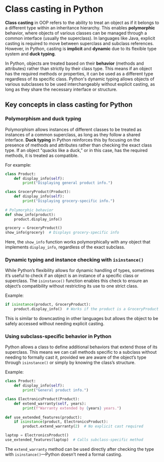 # Class casting in Python

**Class casting** in OOP refers to the ability to treat an object as if it belongs to a different type within an inheritance hierarchy. This enables **polymorphic** behavior, where objects of various classes can be managed through a common interface (usually the superclass). In languages like Java, explicit casting is required to move between superclass and subclass references. However, in Python, casting is **implicit** and **dynamic** due to its flexible type system and **duck typing**.

In Python, objects are treated based on their **behavior** (methods and attributes) rather than strictly by their class type. This means if an object has the required methods or properties, it can be used as a different type regardless of its specific class. Python's dynamic typing allows objects of various subclasses to be used interchangeably without explicit casting, as long as they share the necessary interface or structure.


## Key concepts in class casting for Python

### Polymorphism and duck typing
Polymorphism allows instances of different classes to be treated as instances of a common superclass, as long as they follow a shared interface. **Duck typing** in Python reinforces this by focusing on the presence of methods and attributes rather than checking the exact class type. If an object "quacks like a duck," or in this case, has the required methods, it is treated as compatible.

For example:
```python
class Product:
    def display_info(self):
        print("Displaying general product info.")

class GroceryProduct(Product):
    def display_info(self):
        print("Displaying grocery-specific info.")
        
# Polymorphic behavior
def show_info(product):
    product.display_info()

grocery = GroceryProduct()
show_info(grocery)  # Displays grocery-specific info
```

Here, the `show_info` function works polymorphically with any object that implements `display_info`, regardless of the exact subclass.

### Dynamic typing and instance checking with `isinstance()`
While Python’s flexibility allows for dynamic handling of types, sometimes it’s useful to check if an object is an instance of a specific class or superclass. The `isinstance()` function enables this check to ensure an object’s compatibility without restricting its use to one strict class.

Example:
```python
if isinstance(product, GroceryProduct):
    product.display_info()  # Works if the product is a GroceryProduct or any subclass thereof
```

This is similar to downcasting in other languages but allows the object to be safely accessed without needing explicit casting.

### Using subclass-specific behavior in Python
Python allows a class to define additional behaviors that extend those of its superclass. This means we can call methods specific to a subclass without needing to formally cast it, provided we are aware of the object’s type through `isinstance()` or simply by knowing the class’s structure.

Example:
```python
class Product:
    def display_info(self):
        print("General product info.")

class ElectronicsProduct(Product):
    def extend_warranty(self, years):
        print(f"Warranty extended by {years} years.")
        
def use_extended_features(product):
    if isinstance(product, ElectronicsProduct):
        product.extend_warranty(2)  # No explicit cast required

laptop = ElectronicsProduct()
use_extended_features(laptop)  # Calls subclass-specific method
```

The `extend_warranty` method can be used directly after checking the type with `isinstance()`—Python doesn’t need a formal casting.